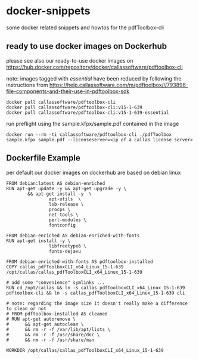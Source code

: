 # docker-snippets
some docker related snippets and howtos for the pdfToolbox-cli

## ready to use docker images on Dockerhub
please see also our ready-to-use docker images on https://hub.docker.com/repository/docker/callassoftware/pdftoolbox-cli

note: images tagged with _essential_ have been reduced by following the instructions from https://help.callassoftware.com/m/pdftoolbox/l/793898-file-components-and-their-use-in-pdftoolbox-sdk⁠
```
docker pull callassoftware/pdftoolbox-cli
docker pull callassoftware/pdftoolbox-cli:v15-1-639
docker pull callassoftware/pdftoolbox-cli:v15-1-639-essential
```
run preflight using the sample.kfpx/sample.pdf contained in the image
```
docker run --rm -ti callassoftware/pdftoolbox-cli ./pdfToolbox sample.kfpx sample.pdf --licenseserver=<ip of a callas license server>
```

## Dockerfile Example
per default our docker images on dockerhub are based on debian linux

```
FROM debian:latest AS debian-enriched
RUN apt-get update -y && apt-get upgrade -y \
        && apt-get install -y  \
                apt-utils  \
                lsb-release \
                procps \
                net-tools \
                perl-modules \
                fontconfig

FROM debian-enriched AS debian-enriched-with-fonts 
RUN apt-get install -y \
                libfreetype6 \
                fonts-dejavu

FROM debian-enriched-with-fonts AS pdftoolbox-installed
COPY callas_pdfToolboxCLI_x64_Linux_15-1-639 /opt/callas/callas_pdfToolboxCLI_x64_Linux_15-1-639

# add some "convenience" symlinks ...
RUN cd /opt/callas && ln -s callas_pdfToolboxCLI_x64_Linux_15-1-639 pdftoolbox-cli && ln -s callas_pdfToolboxCLI_x64_Linux_15-1-639 cli

# note: regarding the image size it doesn't really make a difference to clean or not
# FROM pdftoolbox-installed AS cleaned
# RUN apt-get autoremove \
#      && apt-get autoclean \
#      && rm -r -f /var/lib/apt/lists \
#      && rm -r -f /usr/share/doc \
#      && rm -r -f /usr/share/man

WORKDIR /opt/callas/callas_pdfToolboxCLI_x64_Linux_15-1-639
```
